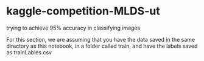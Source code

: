 # kaggle-competition-MLDS-ut
trying to achieve  95% accuracy in classifying images

For this section, we are assuming that you have the data saved in the same directory as this notebook, in a folder called train, and have the labels saved as trainLables.csv
